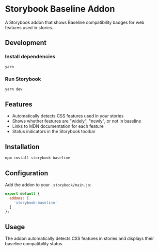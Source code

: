 # Storybook Baseline Addon

A Storybook addon that shows Baseline compatibility badges for web features used in stories.

## Development

### Install dependencies

```bash
yarn
```

### Run Storybook

```bash
yarn dev
```

## Features

- Automatically detects CSS features used in your stories
- Shows whether features are "widely", "newly", or not in baseline
- Links to MDN documentation for each feature
- Status indicators in the Storybook toolbar

## Installation

```bash
npm install storybook-baseline
```

## Configuration

Add the addon to your `.storybook/main.js`:

```js
export default {
  addons: [
    'storybook-baseline'
  ]
};
```

## Usage

The addon automatically detects CSS features in stories and displays their baseline compatibility status.